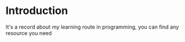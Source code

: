 # Introduction

It's a record about my learning route in programming, you can find any resource you need